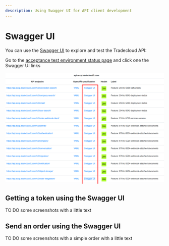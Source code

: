 ```yaml
---
description: Using Swagger UI for API client development
---
```


# Swagger UI

You can use the [Swagger UI](https://swagger.io/tools/swagger-ui/) to explore and test the Tradecloud API:

Go to the [acceptance test environment status page](https://api.accp.tradecloud1.com/) and click one the Swagger UI links

![acceptance test environment status page](../../.gitbook/assets/image%20%281%29.png)

## Getting a token using the Swagger UI

TO DO some screenshots with a little text

## Send an order using the Swagger UI

TO DO some screenshots with a simple order with a little text

